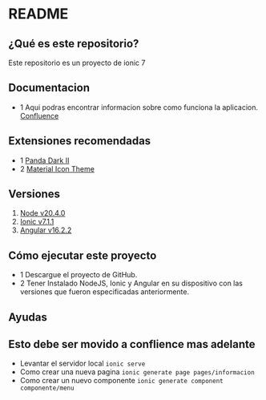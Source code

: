  # README
## ¿Qué es este repositorio?
 Este repositorio es un proyecto de ionic 7 

## Documentacion
* 1 Aqui podras encontrar informacion sobre como funciona la aplicacion.
 [Confluence](https://ignacio-veliz.atlassian.net/wiki/home)

## Extensiones recomendadas
* 1 [Panda Dark II](https://marketplace.visualstudio.com/items?itemName=PandaDigitalLLC.panda-dark-ii)
* 2 [Material Icon Theme](https://marketplace.visualstudio.com/items?itemName=PKief.material-icon-theme)


## Versiones
1. [Node v20.4.0](https://nodejs.org/es)
2. [Ionic v7.1.1](https://ionicframework.com/docs/updating/7-0)
3. [Angular v16.2.2](https://nodejs.org/dist/v18.16.1/node-v18.16.1-x64.msi)

## Cómo ejecutar este proyecto
* 1 Descargue el proyecto de GitHub.
* 2 Tener Instalado NodeJS, Ionic y Angular en su dispositivo con las versiones que fueron especificadas anteriormente.


## Ayudas
## Esto debe ser movido a conflience mas adelante


* Levantar el servidor local ```ionic serve```
* Como crear una nueva pagina ```ionic generate page pages/informacion```
* Como crear un nuevo componente ```ionic generate component componente/menu```


